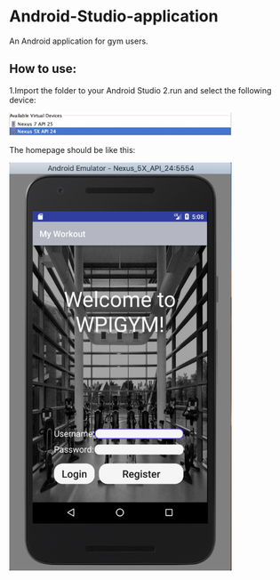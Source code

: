 # Android-Studio-application
An Android application for gym users.

## How to use:

1.Import the folder to your Android Studio
2.run and select the following device:
<div align=left>
<img src="https://github.com/GuanchengYao/Android-Studio-application/blob/master/img-folder/device.png" width="400"/>
</div>


The homepage should be like this:
<div align=left>
<img src="https://github.com/GuanchengYao/Android-Studio-application/blob/master/img-folder/screenshot.png" width="400"/>
</div>
